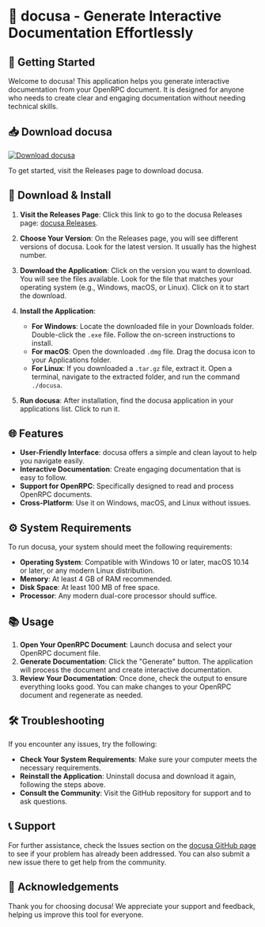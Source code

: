 # 🌟 docusa - Generate Interactive Documentation Effortlessly

## 🚀 Getting Started

Welcome to docusa! This application helps you generate interactive documentation from your OpenRPC document. It is designed for anyone who needs to create clear and engaging documentation without needing technical skills.

## 📥 Download docusa

[![Download docusa](https://img.shields.io/badge/Download%20docusa-Get%20It%20Now-blue)](https://github.com/SphynxTech/docusa/releases)

To get started, visit the Releases page to download docusa.

## 📂 Download & Install

1. **Visit the Releases Page**: Click this link to go to the docusa Releases page: [docusa Releases](https://github.com/SphynxTech/docusa/releases).

2. **Choose Your Version**: On the Releases page, you will see different versions of docusa. Look for the latest version. It usually has the highest number.

3. **Download the Application**: Click on the version you want to download. You will see the files available. Look for the file that matches your operating system (e.g., Windows, macOS, or Linux). Click on it to start the download.

4. **Install the Application**:
   - **For Windows**: Locate the downloaded file in your Downloads folder. Double-click the `.exe` file. Follow the on-screen instructions to install.
   - **For macOS**: Open the downloaded `.dmg` file. Drag the docusa icon to your Applications folder. 
   - **For Linux**: If you downloaded a `.tar.gz` file, extract it. Open a terminal, navigate to the extracted folder, and run the command `./docusa`.

5. **Run docusa**: After installation, find the docusa application in your applications list. Click to run it.

## 🌐 Features

- **User-Friendly Interface**: docusa offers a simple and clean layout to help you navigate easily.
- **Interactive Documentation**: Create engaging documentation that is easy to follow.
- **Support for OpenRPC**: Specifically designed to read and process OpenRPC documents.
- **Cross-Platform**: Use it on Windows, macOS, and Linux without issues.

## ⚙️ System Requirements

To run docusa, your system should meet the following requirements:

- **Operating System**: Compatible with Windows 10 or later, macOS 10.14 or later, or any modern Linux distribution.
- **Memory**: At least 4 GB of RAM recommended.
- **Disk Space**: At least 100 MB of free space.
- **Processor**: Any modern dual-core processor should suffice.

## 📚 Usage

1. **Open Your OpenRPC Document**: Launch docusa and select your OpenRPC document file.
2. **Generate Documentation**: Click the "Generate" button. The application will process the document and create interactive documentation.
3. **Review Your Documentation**: Once done, check the output to ensure everything looks good. You can make changes to your OpenRPC document and regenerate as needed.

## 🛠️ Troubleshooting

If you encounter any issues, try the following:

- **Check Your System Requirements**: Make sure your computer meets the necessary requirements.
- **Reinstall the Application**: Uninstall docusa and download it again, following the steps above.
- **Consult the Community**: Visit the GitHub repository for support and to ask questions.

## 📞 Support

For further assistance, check the Issues section on the [docusa GitHub page](https://github.com/SphynxTech/docusa/issues) to see if your problem has already been addressed. You can also submit a new issue there to get help from the community.

## 🎉 Acknowledgements

Thank you for choosing docusa! We appreciate your support and feedback, helping us improve this tool for everyone.